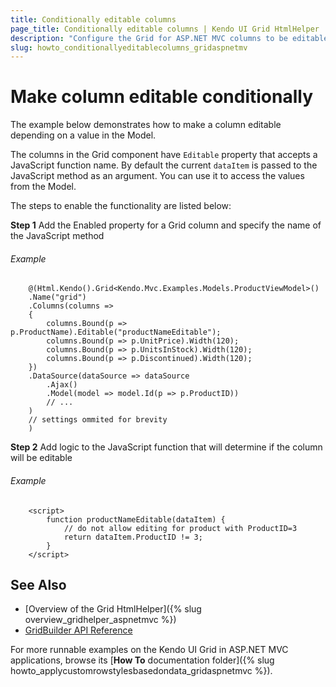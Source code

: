 ```yaml
---
title: Conditionally editable columns
page_title: Conditionally editable columns | Kendo UI Grid HtmlHelper
description: "Configure the Grid for ASP.NET MVC columns to be editable based on condition."
slug: howto_conditionallyeditablecolumns_gridaspnetmv
---
```


# Make column editable conditionally

The example below demonstrates how to make a column editable depending on a value in the Model.

The columns in the Grid component have `Editable` property that accepts a JavaScript function name. By default the current `dataItem` is passed to the JavaScript method as an argument. You can use it to access the values from the Model.

The steps to enable the functionality are listed below:

**Step 1** Add the Enabled property for a Grid column and specify the name of the JavaScript method


###### Example

```
    @(Html.Kendo().Grid<Kendo.Mvc.Examples.Models.ProductViewModel>()
    .Name("grid")
    .Columns(columns =>
    {
        columns.Bound(p => p.ProductName).Editable("productNameEditable");
        columns.Bound(p => p.UnitPrice).Width(120);
        columns.Bound(p => p.UnitsInStock).Width(120);
        columns.Bound(p => p.Discontinued).Width(120);
    })
    .DataSource(dataSource => dataSource
        .Ajax()
        .Model(model => model.Id(p => p.ProductID))
        // ...
    )
    // settings ommited for brevity
    )

```


**Step 2** Add logic to the JavaScript function that will determine if the column will be editable

###### Example

```
    <script>
        function productNameEditable(dataItem) {
            // do not allow editing for product with ProductID=3
            return dataItem.ProductID != 3;
        }
    </script>
```


## See Also

* [Overview of the Grid HtmlHelper]({% slug overview_gridhelper_aspnetmvc %})
* [GridBuilder API Reference](/api/Kendo.Mvc.UI.Fluent/GridBuilder)

For more runnable examples on the Kendo UI Grid in ASP.NET MVC applications, browse its [**How To** documentation folder]({% slug howto_applycustomrowstylesbasedondata_gridaspnetmvc %}).
